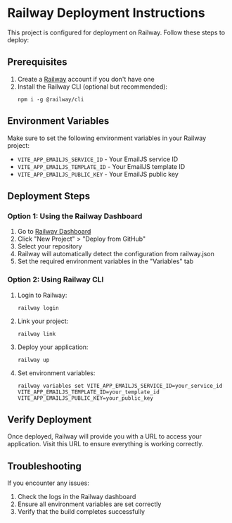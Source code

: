 # Railway Deployment Instructions

This project is configured for deployment on Railway. Follow these steps to deploy:

## Prerequisites

1. Create a [Railway](https://railway.app/) account if you don't have one
2. Install the Railway CLI (optional but recommended):
   ```
   npm i -g @railway/cli
   ```

## Environment Variables

Make sure to set the following environment variables in your Railway project:

- `VITE_APP_EMAILJS_SERVICE_ID` - Your EmailJS service ID
- `VITE_APP_EMAILJS_TEMPLATE_ID` - Your EmailJS template ID
- `VITE_APP_EMAILJS_PUBLIC_KEY` - Your EmailJS public key

## Deployment Steps

### Option 1: Using the Railway Dashboard

1. Go to [Railway Dashboard](https://railway.app/dashboard)
2. Click "New Project" > "Deploy from GitHub"
3. Select your repository
4. Railway will automatically detect the configuration from railway.json
5. Set the required environment variables in the "Variables" tab

### Option 2: Using Railway CLI

1. Login to Railway:
   ```
   railway login
   ```

2. Link your project:
   ```
   railway link
   ```

3. Deploy your application:
   ```
   railway up
   ```

4. Set environment variables:
   ```
   railway variables set VITE_APP_EMAILJS_SERVICE_ID=your_service_id VITE_APP_EMAILJS_TEMPLATE_ID=your_template_id VITE_APP_EMAILJS_PUBLIC_KEY=your_public_key
   ```

## Verify Deployment

Once deployed, Railway will provide you with a URL to access your application. Visit this URL to ensure everything is working correctly.

## Troubleshooting

If you encounter any issues:

1. Check the logs in the Railway dashboard
2. Ensure all environment variables are set correctly
3. Verify that the build completes successfully 